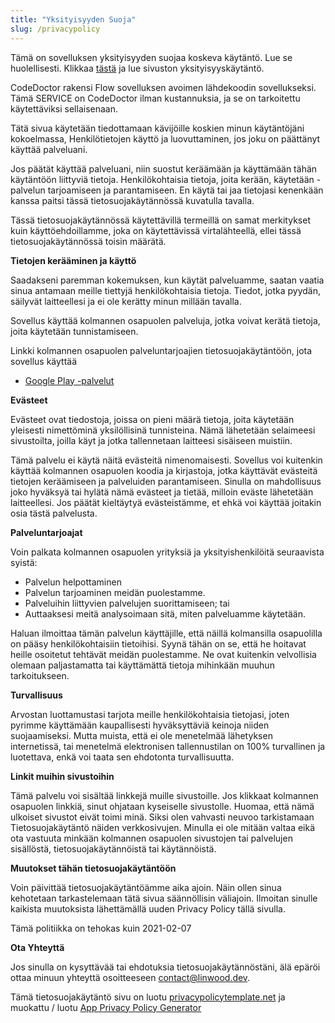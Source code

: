 ```yaml
---
title: "Yksityisyyden Suoja"
slug: /privacypolicy
---
```


Tämä on sovelluksen yksityisyyden suojaa koskeva käytäntö. Lue se huolellisesti. Klikkaa [tästä](https://go.linwood.dev/privacypolicy) ja lue sivuston yksityisyyskäytäntö.

CodeDoctor rakensi Flow sovelluksen avoimen lähdekoodin sovellukseksi. Tämä SERVICE on CodeDoctor ilman kustannuksia, ja se on tarkoitettu käytettäviksi sellaisenaan.

Tätä sivua käytetään tiedottamaan kävijöille koskien minun käytäntöjäni kokoelmassa, Henkilötietojen käyttö ja luovuttaminen, jos joku on päättänyt käyttää palveluani.

Jos päätät käyttää palveluani, niin suostut keräämään ja käyttämään tähän käytäntöön liittyviä tietoja. Henkilökohtaisia tietoja, joita kerään, käytetään -palvelun tarjoamiseen ja parantamiseen. En käytä tai jaa tietojasi kenenkään kanssa paitsi tässä tietosuojakäytännössä kuvatulla tavalla.

Tässä tietosuojakäytännössä käytettävillä termeillä on samat merkitykset kuin käyttöehdoillamme, joka on käytettävissä virtalähteellä, ellei tässä tietosuojakäytännössä toisin määrätä.

**Tietojen kerääminen ja käyttö**

Saadakseni paremman kokemuksen, kun käytät palveluamme, saatan vaatia sinua antamaan meille tiettyjä henkilökohtaisia tietoja. Tiedot, jotka pyydän, säilyvät laitteellesi ja ei ole kerätty minun millään tavalla.

Sovellus käyttää kolmannen osapuolen palveluja, jotka voivat kerätä tietoja, joita käytetään tunnistamiseen.

Linkki kolmannen osapuolen palveluntarjoajien tietosuojakäytäntöön, jota sovellus käyttää

* [Google Play -palvelut](https://www.google.com/policies/privacy/)

**Evästeet**

Evästeet ovat tiedostoja, joissa on pieni määrä tietoja, joita käytetään yleisesti nimettöminä yksilöllisinä tunnisteina. Nämä lähetetään selaimeesi sivustoilta, joilla käyt ja jotka tallennetaan laitteesi sisäiseen muistiin.

Tämä palvelu ei käytä näitä evästeitä nimenomaisesti. Sovellus voi kuitenkin käyttää kolmannen osapuolen koodia ja kirjastoja, jotka käyttävät evästeitä tietojen keräämiseen ja palveluiden parantamiseen. Sinulla on mahdollisuus joko hyväksyä tai hylätä nämä evästeet ja tietää, milloin eväste lähetetään laitteellesi. Jos päätät kieltäytyä evästeistämme, et ehkä voi käyttää joitakin osia tästä palvelusta.

**Palveluntarjoajat**

Voin palkata kolmannen osapuolen yrityksiä ja yksityishenkilöitä seuraavista syistä:

* Palvelun helpottaminen
* Palvelun tarjoaminen meidän puolestamme.
* Palveluihin liittyvien palvelujen suorittamiseen; tai
* Auttaaksesi meitä analysoimaan sitä, miten palveluamme käytetään.

Haluan ilmoittaa tämän palvelun käyttäjille, että näillä kolmansilla osapuolilla on pääsy henkilökohtaisiin tietoihisi. Syynä tähän on se, että he hoitavat heille osoitetut tehtävät meidän puolestamme. Ne ovat kuitenkin velvollisia olemaan paljastamatta tai käyttämättä tietoja mihinkään muuhun tarkoitukseen.

**Turvallisuus**

Arvostan luottamustasi tarjota meille henkilökohtaisia tietojasi, joten pyrimme käyttämään kaupallisesti hyväksyttäviä keinoja niiden suojaamiseksi. Mutta muista, että ei ole menetelmää lähetyksen internetissä, tai menetelmä elektronisen tallennustilan on 100% turvallinen ja luotettava, enkä voi taata sen ehdotonta turvallisuutta.

**Linkit muihin sivustoihin**

Tämä palvelu voi sisältää linkkejä muille sivustoille. Jos klikkaat kolmannen osapuolen linkkiä, sinut ohjataan kyseiselle sivustolle. Huomaa, että nämä ulkoiset sivustot eivät toimi minä. Siksi olen vahvasti neuvoo tarkistamaan Tietosuojakäytäntö näiden verkkosivujen. Minulla ei ole mitään valtaa eikä ota vastuuta minkään kolmannen osapuolen sivustojen tai palvelujen sisällöstä, tietosuojakäytännöistä tai käytännöistä.

**Muutokset tähän tietosuojakäytäntöön**

Voin päivittää tietosuojakäytäntöämme aika ajoin. Näin ollen sinua kehotetaan tarkastelemaan tätä sivua säännöllisin väliajoin. Ilmoitan sinulle kaikista muutoksista lähettämällä uuden Privacy Policy tällä sivulla.

Tämä politiikka on tehokas kuin 2021-02-07

**Ota Yhteyttä**

Jos sinulla on kysyttävää tai ehdotuksia tietosuojakäytännöstäni, älä epäröi ottaa minuun yhteyttä osoitteeseen contact@linwood.dev.

Tämä tietosuojakäytäntö sivu on luotu [privacypolicytemplate.net](https://privacypolicytemplate.net) ja muokattu / luotu [App Privacy Policy Generator](https://app-privacy-policy-generator.nisrulz.com/)
